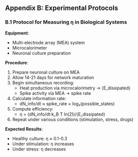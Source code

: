 ## **Appendix B: Experimental Protocols**

### **B.1 Protocol for Measuring η in Biological Systems**

**Equipment**:
- Multi-electrode array (MEA) system
- Microcalorimeter
- Neuronal culture preparation

**Procedure**:
1. Prepare neuronal culture on MEA
2. Allow 14-21 days for network maturation
3. Begin simultaneous recording:
   - Heat production via microcalorimetry → ⟨E_dissipated⟩
   - Spike activity via MEA → spike rate
4. Calculate information rate:
   - dN_info/dt ≈ spike_rate × log₂(possible_states)
5. Compute efficiency:
   - η = (dN_info/dt·k_B T ln(2))/⟨E_dissipated⟩
6. Repeat under various conditions (stimulation, stress, drugs)

**Expected Results**:
- Healthy culture: η ≈ 0.1-0.3
- Under stimulation: η increases
- Under stress: η decreases
